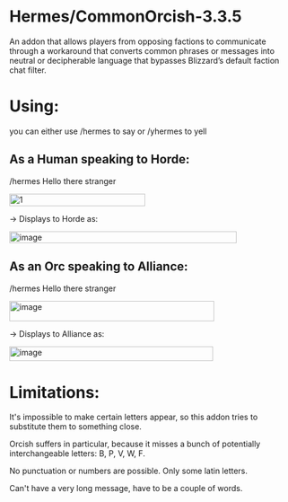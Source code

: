 # Hermes/CommonOrcish-3.3.5

An  addon that allows players from opposing factions to communicate through a workaround that converts common phrases or messages into neutral or decipherable language that bypasses Blizzard’s default faction chat filter.

# Using:
you can either use /hermes to say or /yhermes to yell

## As a Human speaking to Horde:

  /hermes Hello there stranger

  
<img width="242" height="22" alt="1" src="https://github.com/user-attachments/assets/596d3953-7e42-4e0d-8edd-ca66395e0f64" />



→ Displays to Horde as:


  <img width="405" height="21" alt="image" src="https://github.com/user-attachments/assets/1279a0cd-c1dc-45ce-bb61-1c29a58f59e8" />



## As an Orc speaking to Alliance:


  /hermes Hello there stranger

  
  <img width="365" height="36" alt="image" src="https://github.com/user-attachments/assets/e156f6ec-43f1-4824-8993-5b085da790a6" />


→ Displays to Alliance as:


  <img width="363" height="26" alt="image" src="https://github.com/user-attachments/assets/d19ad02f-2c2b-4ec1-becc-d37f469d9227" />


# Limitations:

It's impossible to make certain letters appear, so this addon tries to substitute them to something close.

Orcish suffers in particular, because it misses a bunch of potentially interchangeable letters: B, P, V, W, F.

No punctuation or numbers are possible. Only some latin letters.

Can't have a very long message, have to be a couple of words.
